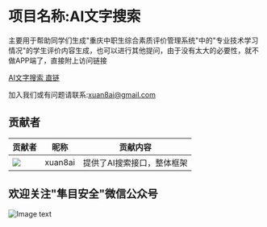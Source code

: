 # 项目名称:AI文字搜索

主要用于帮助同学们生成"重庆中职生综合素质评价管理系统"中的"专业技术学习情况"的学生评价内容生成，也可以进行其他提问，由于没有太大的必要性，就不做APP端了，直接附上访问链接

[AI文字搜索 直链](https://xuan8ai.github.io/cqjypg/AI/wenziai.html)

加入我们或有问题请联系:xuan8ai@gmail.com

## 贡献者

贡献者  | 昵称  | 贡献内容
 ---- | ----- | ------  
<img src="https://avatars.githubusercontent.com/u/173129827?s=96&v=4" />| xuan8ai | 提供了AI搜索接口，整体框架

欢迎关注"隼目安全"微信公众号
-----
![Image text](https://xuan8ai.github.io/xuanbai/qrcode1718724077637.jpg)